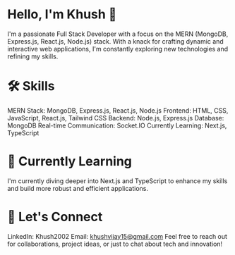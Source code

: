 # Hello, I'm Khush 👋

I'm a passionate Full Stack Developer with a focus on the MERN (MongoDB, Express.js, React.js, Node.js) stack. With a knack for crafting dynamic and interactive web applications, I'm constantly exploring new technologies and refining my skills.

# 🛠️ Skills

MERN Stack: MongoDB, Express.js, React.js, Node.js
Frontend: HTML, CSS, JavaScript, React.js, Tailwind CSS
Backend: Node.js, Express.js
Database: MongoDB
Real-time Communication: Socket.IO
Currently Learning: Next.js, TypeScript

# 🌱 Currently Learning
I'm currently diving deeper into Next.js and TypeScript to enhance my skills and build more robust and efficient applications.

# 💬 Let's Connect
LinkedIn: Khush2002
Email: khushvijay15@gmail.com
Feel free to reach out for collaborations, project ideas, or just to chat about tech and innovation!
